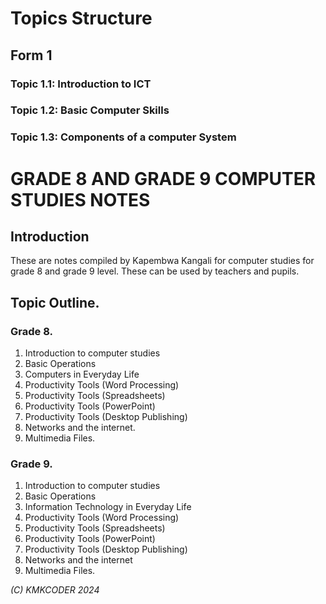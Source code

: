 # Topics Structure
## Form 1
### Topic 1.1: Introduction to ICT
### Topic 1.2: Basic Computer Skills
### Topic 1.3: Components of a computer System

# GRADE 8 AND GRADE 9 COMPUTER STUDIES NOTES
## Introduction
These are notes compiled by Kapembwa Kangali for computer studies for grade 8 and grade 9 level. These can be used by teachers and pupils.

## Topic Outline.

### Grade 8.

1. Introduction to computer studies
2. Basic Operations
3. Computers in Everyday Life
4. Productivity Tools (Word Processing)
5. Productivity Tools (Spreadsheets)
6. Productivity Tools (PowerPoint)
7. Productivity Tools (Desktop Publishing)
8. Networks and the internet.
9. Multimedia Files.

### Grade 9.

1. Introduction to computer studies
2. Basic Operations
3. Information Technology in Everyday Life
4. Productivity Tools (Word Processing)
5. Productivity Tools (Spreadsheets)
6. Productivity Tools (PowerPoint)
7. Productivity Tools (Desktop Publishing)
8. Networks and the internet
9. Multimedia Files.

_(C) KMKCODER 2024_
